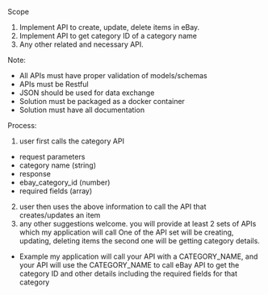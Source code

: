 Scope
1. Implement API to create, update, delete items in eBay.
2. Implement API to get category ID of a category name
3. Any other related and necessary API.

Note:
- All APIs must have proper validation of models/schemas
- APIs must be Restful
- JSON should be used for data exchange
- Solution must be packaged as a docker container
- Solution must have all documentation

Process:
1. user first calls the category API
- request parameters
- category name (string)
- response
- ebay_category_id (number)
- required fields (array)

2. user then uses the above information to call the API that creates/updates an item
3. any other suggestions welcome.
you will provide at least 2 sets of APIs which my application will call
One of the API set will be creating, updating, deleting items
the second one will be getting category details.

- Example
my application will call your API with a CATEGORY_NAME, and your API will use the CATEGORY_NAME to call eBay API to get the category ID and other details including the required fields for that category